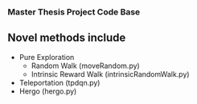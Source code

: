 ### Master Thesis Project Code Base
## Novel methods include 
 - Pure Exploration
   - Random Walk  (moveRandom.py)
   - Intrinsic Reward Walk (intrinsicRandomWalk.py)
 - Teleportation (tpdqn.py)
 - Hergo (hergo.py)
